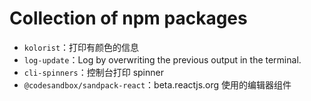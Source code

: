 # Collection of npm packages

- `kolorist`：打印有颜色的信息
- `log-update`：Log by overwriting the previous output in the terminal.
- `cli-spinners`：控制台打印 spinner
- `@codesandbox/sandpack-react`：beta.reactjs.org 使用的编辑器组件
